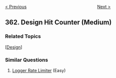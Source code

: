<!--|This file generated by command(leetcode description); DO NOT EDIT.    |-->
<!--+----------------------------------------------------------------------+-->
<!--|@author    Openset <openset.wang@gmail.com>                           |-->
<!--|@link      https://github.com/openset                                 |-->
<!--|@home      https://github.com/openset/leetcode                        |-->
<!--+----------------------------------------------------------------------+-->

[< Previous](https://github.com/openset/leetcode/tree/master/problems/bomb-enemy "Bomb Enemy")
　　　　　　　　　　　　　　　　
[Next >](https://github.com/openset/leetcode/tree/master/problems/max-sum-of-rectangle-no-larger-than-k "Max Sum of Rectangle No Larger Than K")

## 362. Design Hit Counter (Medium)



### Related Topics
  [[Design](https://github.com/openset/leetcode/tree/master/tag/design/README.md)]

### Similar Questions
  1. [Logger Rate Limiter](https://github.com/openset/leetcode/tree/master/problems/logger-rate-limiter) (Easy)
